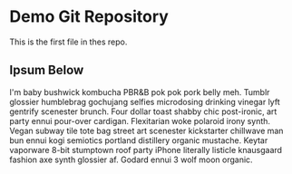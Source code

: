 # Demo Git Repository

This is the first file in thes repo.

## Ipsum Below

I'm baby bushwick kombucha PBR&B pok pok pork belly meh. Tumblr glossier humblebrag gochujang selfies microdosing drinking vinegar lyft gentrify scenester brunch. Four dollar toast shabby chic post-ironic, art party ennui pour-over cardigan. Flexitarian woke polaroid irony synth. Vegan subway tile tote bag street art scenester kickstarter chillwave man bun ennui kogi semiotics portland distillery organic mustache. Keytar vaporware 8-bit stumptown roof party iPhone literally listicle knausgaard fashion axe synth glossier af. Godard ennui 3 wolf moon organic.

